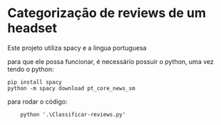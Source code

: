 # Categorização de reviews de um headset

Este projeto utiliza spacy e a lingua portuguesa

para que ele possa funcionar, é necessário possuir o python, uma vez tendo o python:
``` 
pip install spacy
python -m spacy download pt_core_news_sm
```

para rodar o código:

```
    python '.\Classificar-reviews.py'
```